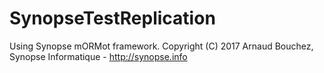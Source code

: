 # SynopseTestReplication

Using Synopse mORMot framework. Copyright (C) 2017 Arnaud Bouchez, Synopse Informatique - http://synopse.info

